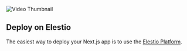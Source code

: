 ![Video Thumbnail](https://img.youtube.com/vi/_bi4Ol0QEL4/maxresdefault.jpg)




## Deploy on Elestio

The easiest way to deploy your Next.js app is to use the [Elestio Platform](https://ellest.io).

